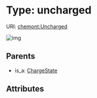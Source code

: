 
# Type: uncharged




URI: [chemont:Uncharged](http://w3id.org/chemontUncharged)


![img](http://yuml.me/diagram/nofunky;dir:TB/class/[ChargeState]^-[Uncharged],[ChargeState])

## Parents

 *  is_a: [ChargeState](ChargeState.md)

## Attributes

